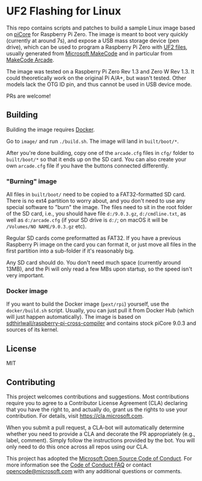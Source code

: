 
# UF2 Flashing for Linux

This repo contains scripts and patches to build a sample Linux image
based on [piCore](http://www.tinycorelinux.net/ports.html)
for Raspberry Pi Zero.
The image is meant to boot very quickly (currently at around 7s),
and expose a USB mass storage device (pen drive), which can be used
to program a Raspberry Pi Zero with [UF2 files](https://github.com/Microsoft/uf2),
usually generated from [Microsoft MakeCode](https://github.com/Microsoft/pxt)
and in particular from [MakeCode Arcade](https://arcade.microsoft.com).

The image was tested on a Raspberry Pi Zero Rev 1.3 and Zero W Rev 1.3.
It could theoretically work on the original Pi A/A+, but wasn't
tested. Other models lack the OTG ID pin, and thus cannot be used in
USB device mode.

PRs are welcome!

## Building

Building the image requires [Docker](https://www.docker.com/).

Go to `image/` and run `./build.sh`. The image will land in `built/boot/*`.

After you're done building, copy one of the `arcade.cfg` files in `cfg/` folder
to `built/boot/*` so that it ends up on the SD card.
You can also create your own `arcade.cfg` file if you have the buttons
connected differently.

### "Burning" image

All files in `built/boot/` need to be copied to a FAT32-formatted SD card.
There is no ext4 partition to worry about, and you don't need to use any 
special software to "burn" the image.
The files need to sit in the root folder of the SD card, i.e.,
you should have file `d:/9.0.3.gz`, `d:/cmdline.txt`, as well
as `d:/arcade.cfg` (if your SD drive is `d:/`; on macOS it will
be `/Volumes/NO NAME/9.0.3.gz` etc).

Regular SD cards come preformatted as FAT32. If you have a previous
Raspberry Pi image on the card you can format it, or just move all files in
the first partition into a sub-folder if it's reasonably big.

Any SD card should do. You don't need much space (currently around 13MB),
and the Pi will only read a few MBs upon startup, so the speed isn't very important.

### Docker image

If you want to build the Docker image (`pext/rpi`) yourself,
use the `docker/build.sh` script. Usually, you can just pull it
from Docker Hub (which will just happen automatically).
The image is based on
[sdthirlwall/raspberry-pi-cross-compiler](https://hub.docker.com/r/sdthirlwall/raspberry-pi-cross-compiler/)
and contains stock piCore 9.0.3 and sources of its kernel.

## License

MIT

## Contributing

This project welcomes contributions and suggestions.  Most contributions require you to agree to a
Contributor License Agreement (CLA) declaring that you have the right to, and actually do, grant us
the rights to use your contribution. For details, visit https://cla.microsoft.com.

When you submit a pull request, a CLA-bot will automatically determine whether you need to provide
a CLA and decorate the PR appropriately (e.g., label, comment). Simply follow the instructions
provided by the bot. You will only need to do this once across all repos using our CLA.

This project has adopted the [Microsoft Open Source Code of Conduct](https://opensource.microsoft.com/codeofconduct/).
For more information see the [Code of Conduct FAQ](https://opensource.microsoft.com/codeofconduct/faq/) or
contact [opencode@microsoft.com](mailto:opencode@microsoft.com) with any additional questions or comments.
